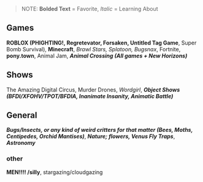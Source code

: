 > NOTE: **Bolded Text** = Favorite, *Italic* = Learning About

## Games

**ROBLOX (PHIGHTING!, Regretevator, Forsaken, Untitled Tag Game**, Super Bomb Survival), **Minecraft**, *Brawl Stars, Splatoon, Bugsnax*, Fortnite, **pony.town**, Animal Jam, ***Animal Crossing (All games + New Horizons)***

## Shows

The Amazing Digital Circus, Murder Drones, *Wordgirl*, ***Object Shows (BFDI/XFOHV/TPOT/BFDIA, Inanimate Insanity, Animatic Battle)***

## General

***Bugs/Insects, or any kind of weird critters for that matter (Bees, Moths, Centipedes, Orchid Mantises)***, ***Nature; flowers, Venus Fly Traps***, ***Astronomy***

### other

**MEN!!!! /silly**, stargazing/cloudgazing
